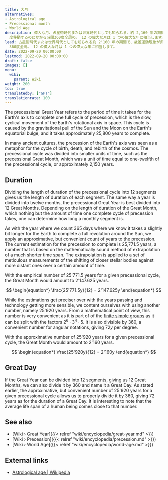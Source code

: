 ```yaml
---
title: 大月
alternatives:
- Astrological age
- Precessional month
- World Age
description: 偉大な月、占星術時代または世界時代としても知られる、約 2,160 年の期間、歳差運動現象が黄道上の黄道帯を西に 30 度、つまり 12
  度移動するのにかかる時間360度全周の。 12 の偉大な月は 1 つの偉大な年に相当します。
lead: 占星術時代または世界時代としても知られる約 2'160 年の期間で、歳差運動現象が黄道上の黄道帯を西に 30 度、つまり 12 分の 1 だけ移動させるのにかかる時間です。
  360度全周。 12 の偉大な月は 1 つの偉大な年に相当します。
date: 2022-09-20 00:00:00
lastmod: 2022-09-20 00:00:00
draft: false
images: []
menu:
  wiki:
    parent: Wiki
weight: 200
toc: true
translatedby: ["GPT"]
translationrate: 100
---
```


The precessional Great Year refers to the period of time it takes for the Earth's axis to complete one full cycle of precession, which is the slow, cyclical movement of the Earth's rotational axis in space. This cycle is caused by the gravitational pull of the Sun and the Moon on the Earth's equatorial bulge, and it takes approximately 25,800 years to complete.

In many ancient cultures, the precession of the Earth's axis was seen as a metaphor for the cycle of birth, death, and rebirth of the cosmos. The precessional cycle was divided into smaller units of time, such as the precessional Great Month, which was a unit of time equal to one-twelfth of the precessional cycle, or approximately 2,150 years.

## Duration

Dividing the length of duration of the precessional cycle into 12 segments gives us the length of duration of each segment. The same way a year is divided into twelve months, the precessional Great Year is best divided into 12 Great Months. Depending on the length of duration of the Great Month, which nothing but the amount of time one complete cycle of precession takes, one can determine how long a monthly segment is.

As with the year where we count 365 days where we know it takes a slightly bit longer for the Earth to complete a full revolution around the Sun, we apply an approximative, but convenient count of years to the precession. The current estimation for the precession to complete is 25,771.5 years, a number that is based on the mathematically sound method of extrapolation of a much shorter time span. The extrapolation is applied to a set of meticulous measurements of the shifting of closer stellar bodies against more distant ones over a certain amount of time.

With the empirical number of 25'771.5 years for a given precessional cycle, the Great Month would amount to 2'147.625 years.

$$
\begin{equation*}
   \frac{25'771.5y}{12} = 2'147.625y
\end{equation*}
$$

While the estimations get preciser over with the years passing and technology getting more sensible, we content ourselves with using another number, namely 25'920 years. From a mathematical point of view, this number is very convenient as it is part of of the [finite simple groups](https://en.wikipedia.org/wiki/List_of_finite_simple_groups) as it can be split with the factors $2^6 ⋅ 3^4 ⋅ 5$. It is also divisible by $360$, a convenient number for angular notations, giving $72 y$ per degree.

With the approximative number of 25'920 years for a given precessional cycle, the Great Month would amount to 2'160 years.

$$
\begin{equation*}
   \frac{25'920y}{12} = 2'160y
\end{equation*}
$$

## Great Day

If the Great Year can be divided into 12 segments, giving us 12 Great Months, we can also divide it by 360 and name it a Great Day. As stated earlier, the approximative, but convenient number of 25'920 years for a given precessional cycle allows us to properly divide it by 360, giving 72 years as for the duration of a Great Day. It is interesting to note that the average life span of a human being comes close to that number.

## See also

- [Wiki › Great Year]({{< relref "wiki/encyclopedia/great-year.md" >}})
- [Wiki › Precession]({{< relref "wiki/encyclopedia/precession.md" >}})
- [Wiki › World Age]({{< relref "wiki/encyclopedia/world-age.md" >}})

## External links

- [Astrological age | Wikipedia](https://en.wikipedia.org/wiki/Astrological_age)
